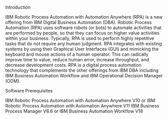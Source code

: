 Introduction

IBM Robotic Process Automation with Automation Anywhere (RPA) is a new offering from IBM Digital Business Automation (DBA).
Robotic Process Automation (RPA) uses software robots (or bots) to automate activities that are performed by people, so that they can focus on higher value activities within your business. Typically, RPA is used to perform highly repetitive tasks that do not require any human judgment. RPA integrates with existing systems by using their Graphical User Interfaces (GUI) and mimicking the keyboard and mouse actions of a human operator. This can radically improve time to value, reduce human error, increase throughput, and decrease development costs.
RPA is a digital process automation technology that complements the other offerings from IBM DBA including IBM Business Automation Workflow and IBM Operational Decision Manager (ODM).

Software Prerequisites

IBM Robotic Process Automation with Automation Anywhere V10 or IBM Robotic Process Automation with Automation Anywhere V11
IBM Business Process Manager V8.6 or IBM Business Automation Workflow V18

